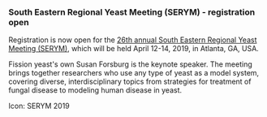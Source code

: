 ### South Eastern Regional Yeast Meeting (SERYM) - registration open
<!-- newsfeed_thumbnail: serym2019tiny.png -->

Registration is now open for the [26th annual South Eastern Regional
Yeast Meeting (SERYM)](https://petitinstitute.gatech.edu/serym-2019),
which will be held April 12-14, 2019, in Atlanta, GA, USA.

Fission yeast's own Susan Forsburg is the keynote speaker. The meeting
brings together researchers who use any type of yeast as a model
system, covering diverse, interdisciplinary topics from strategies for
treatment of fungal disease to modeling human disease in yeast.

Icon: SERYM 2019 
